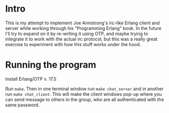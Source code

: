 # Intro

This is my attempt to implement Joe Armstrong's irc-like Erlang client and server while working through his "Programming Erlang" book. In the future I'll try to expand on it by re-writing it using OTP, and maybe trying to integrate it to work with the actual irc protocol, but this was a really great exercise to experiment with how this stuff works under the hood.

# Running the program

Install Erlang/OTP v. 17.5

Run ```make```. Then in one terminal window run ```make chat_server``` and in another run ```make chat_client```. This will make the client windows pop-up where you can send message to others in the group, who are all authenticated with the same password.